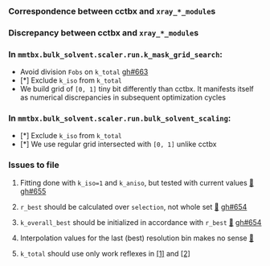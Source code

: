 ### Correspondence between cctbx and `xray_*_module`s

[comment]: <> (TODO)

### Discrepancy between cctbx and `xray_*_module`s
 

### In `mmtbx.bulk_solvent.scaler.run.k_mask_grid_search`:

 - Avoid division `Fobs` on `k_total` [gh#663](https://github.com/cctbx/cctbx_project/issues/663)
 - [*] Exclude `k_iso` from `k_total`
 - We build grid of `[0, 1]` tiny bit differently than cctbx. It manifests itself as numerical discrepancies in subsequent optimization cycles 

### In `mmtbx.bulk_solvent.scaler.run.bulk_solvent_scaling`:

- [*] Exclude `k_iso` from `k_total`
- [*] We use regular grid intersected with `[0, 1]` unlike cctbx

### Issues to file

1. Fitting done with `k_iso=1` and `k_aniso`, but tested with current values
   [🔗](https://github.com/cctbx/cctbx_project/blob/f476ac7af391357632757bf698f269333d1756e3/mmtbx/bulk_solvent/scaler.py#L247)
   [gh#655](https://github.com/cctbx/cctbx_project/issues/655)

2. `r_best` should be calculated over `selection`, not whole set
   [🔗](https://github.com/cctbx/cctbx_project/blob/f476ac7af391357632757bf698f269333d1756e3/mmtbx/bulk_solvent/bulk_solvent.h#L1151)
   [gh#654](https://github.com/cctbx/cctbx_project/issues/654)

3. `k_overall_best` should be initialized in accordance with `r_best`
[🔗](https://github.com/cctbx/cctbx_project/blob/f476ac7af391357632757bf698f269333d1756e3/mmtbx/bulk_solvent/bulk_solvent.h#L1150-L1151)
   [gh#654](https://github.com/cctbx/cctbx_project/issues/654)

4. Interpolation values for the last (best) resolution bin makes no sense
   [🔗](https://github.com/cctbx/cctbx_project/blob/f476ac7af391357632757bf698f269333d1756e3/mmtbx/bulk_solvent/scaler.py#L337)

5. `k_total` should use only work reflexes in
   [[1]](https://github.com/cctbx/cctbx_project/blob/a15fcd9b500288fe471a47b6e32eabf89f78701e/mmtbx/bulk_solvent/scaler.py#L372) and
   [[2]](https://github.com/cctbx/cctbx_project/blob/a15fcd9b500288fe471a47b6e32eabf89f78701e/mmtbx/bulk_solvent/scaler.py#L490)